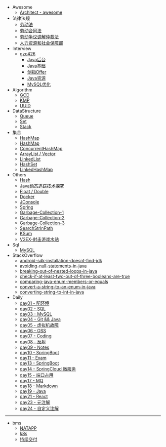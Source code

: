 - Awesome
  - [Architect - awesome](others/architect-awesome.md)
- 法律法规
  - [劳动法](http://www.mohrss.gov.cn/SYrlzyhshbzb/zcfg/flfg/fl/201601/t20160119_232110.html)
  - [劳动合同法](http://www.mohrss.gov.cn/SYrlzyhshbzb/zcfg/flfg/fl/201605/t20160509_239643.html)
  - [劳动争议调解仲裁法](http://www.mohrss.gov.cn/SYrlzyhshbzb/zcfg/flfg/fl/201601/t20160119_232061.html)
  - [人力资源和社会保障部](http://www.mohrss.gov.cn)
- Interview
  - [gzc426](https://github.com/gzc426/Java-Interview)
    - [Java后台](interview/Java后台)
    - [Java基础](interview/Java基础知识点和答案.md)
    - [剑指Offer](interview/Java剑指offer.md)
    - [Java资源](interview/Java资源.md)
    - [MySQL优化](interview/MySQL优化看这一篇就够了.md)
- Algorithm
  - [GCD](others/gcd.md)
  - [KMP](others/kmp.md)
  - [UUID](others/uuid.md)
- DataStructure
  - [Queue](back/queue.md)
  - [Set](back/set.md)
  - [Stack](back/stack.md)
- 集合
  - [HashMap](collections/HashMap0.md)
  - [HashMap](collections/HashMap1.md)
  - [ConcurrentHashMap](collections/ConcurrentHashMap.md)
  - [ArrayList / Vector](collections/ArrayList.md)
  - [LinkedList](collections/LinkedList.md)
  - [HashSet](collections/HashSet.md)
  - [LinkedHashMap](collections/LinkedHashMap.md)
- Others
  - [Hash](java/hash.md)
  - [Java动态追踪技术探究](java/Java动态追踪技术探究.md)
  - [Float / Double](others/float_double.md)
  - [Docker](others/docker.md)
  - [JConsole](others/jconsole.md)
  - [Spring](others/spring.md)
  - [Garbage-Collection-1](others/garbage_collection1.md)
  - [Garbage-Collection-2](others/garbage_collection2.md)
  - [Garbage-Collection-3](others/garbage_collection3.md)
  - [SearchStrInPath](code/SearchStrInPath.md)
  - [KSum](code/KSum.md)
  - [V2EX-射击游戏水贴](https://www.v2ex.com/t/599785)
- Sql
  - [MySQL](sql/MySQL.md)
- StackOverflow
  - [android-sdk-installation-doesnt-find-jdk](stackoverflow/android-sdk-installation-doesnt-find-jdk.md)
  - [avoiding-null-statements-in-java](stackoverflow/avoiding-null-statements-in-java.md)
  - [breaking-out-of-nested-loops-in-java](stackoverflow/breaking-out-of-nested-loops-in-java.md)
  - [check-if-at-least-two-out-of-three-booleans-are-true](stackoverflow/check-if-at-least-two-out-of-three-booleans-are-true.md)
  - [comparing-java-enum-members-or-equals](stackoverflow/comparing-java-enum-members-or-equals.md)
  - [convert-a-string-to-an-enum-in-java](stackoverflow/convert-a-string-to-an-enum-in-java.md)
  - [converting-string-to-int-in-java](stackoverflow/converting-string-to-int-in-java.md)
- Daily
  - [day01 - 配环境](daily/day01.md)
  - [day02 - SQL](daily/day02.md)
  - [day03 - MySQL](daily/day03.md)
  - [day04 - Git && Java](daily/day04.md)
  - [day05 - 虚拟机故障](daily/day05.md)
  - [day06 - OSS](daily/day06.md)
  - [day07 - Coding](daily/day07.md)
  - [day08 - 反射](daily/day08.md)
  - [day09 - Notes](daily/day09.md)
  - [day10 - SpringBoot](daily/day10.md)
  - [day11 - Exam](daily/day11.md)
  - [day13 - SpringBoot](daily/day13.md)
  - [day14 - SpringCloud 微服务](daily/day14.md)
  - [day15 - 端口占用](daily/day15.md)
  - [day17 - MQ](daily/day17.md)
  - [day18 - Markdown](daily/day18.md)
  - [day19 - Java](daily/day19.md)
  - [day21 - React](daily/day21.md)
  - [day23 - 元注解](daily/20190902.md)
  - [day24 - 自定义注解](daily/day24.md)

---

- bms
  - [NATAPP](bms/20190916-内网穿透.md)
  - [k8s](bms/20191025-项目记录-k8s.md)
  - [持续交付](bms/20191101-项目记录-持续交付.md)

